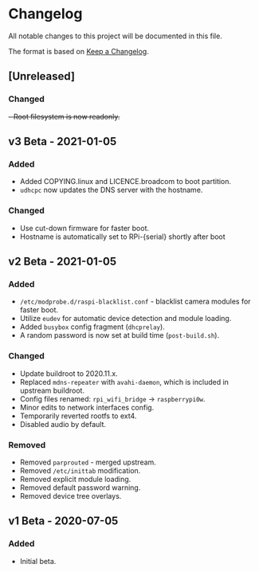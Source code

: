 # Changelog

All notable changes to this project will be documented in this file.

The format is based on [Keep a Changelog](https://keepachangelog.com/en/1.0.0/).

## [Unreleased]
### Changed
~~- Root filesystem is now readonly.~~

## v3 Beta - 2021-01-05
### Added
- Added COPYING.linux and LICENCE.broadcom to boot partition.
- `udhcpc` now updates the DNS server with the hostname.

### Changed
- Use cut-down firmware for faster boot.
- Hostname is automatically set to RPi-{serial} shortly after boot

## v2 Beta - 2021-01-05
### Added
- `/etc/modprobe.d/raspi-blacklist.conf` - blacklist camera modules for faster boot.
- Utilize `eudev` for automatic device detection and module loading.
- Added `busybox` config fragment (`dhcprelay`).
- A random password is now set at build time (`post-build.sh`).

### Changed
- Update buildroot to 2020.11.x.
- Replaced `mdns-repeater` with `avahi-daemon`, which is included in upstream buildroot.
- Config files renamed: `rpi_wifi_bridge` -> `raspberrypi0w`.
- Minor edits to network interfaces config.
- Temporarily reverted rootfs to ext4.
- Disabled audio by default.

### Removed
- Removed `parprouted` - merged upstream.
- Removed `/etc/inittab` modification.
- Removed explicit module loading.
- Removed default password warning.
- Removed device tree overlays.

## v1 Beta - 2020-07-05
### Added
- Initial beta.
